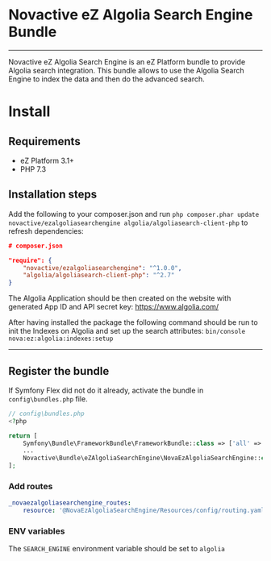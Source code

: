 # Novactive eZ Algolia Search Engine Bundle

----

Novactive eZ Algolia Search Engine is an eZ Platform bundle to provide Algolia search integration.
This bundle allows to use the Algolia Search Engine to index the data and then do the advanced search.

# Install

## Requirements

* eZ Platform 3.1+
* PHP 7.3

## Installation steps


Add the following to your composer.json and run `php composer.phar update novactive/ezalgoliasearchengine algolia/algoliasearch-client-php` to refresh dependencies:

```json
# composer.json

"require": {
    "novactive/ezalgoliasearchengine": "^1.0.0",
    "algolia/algoliasearch-client-php": "^2.7"
}
```

The Algolia Application should be then created on the website with generated App ID and API secret key: https://www.algolia.com/

After having installed the package the following command should be run to init the Indexes on Algolia and set up the search attributes:
`bin/console nova:ez:algolia:indexes:setup`

----

## Register the bundle

If Symfony Flex did not do it already, activate the bundle in `config\bundles.php` file.

```php
// config\bundles.php
<?php

return [
    Symfony\Bundle\FrameworkBundle\FrameworkBundle::class => ['all' => true],
    ...
    Novactive\Bundle\eZAlgoliaSearchEngine\NovaEzAlgoliaSearchEngine::class => ['all' => true],
];
```

### Add routes

```yaml
_novaezalgoliasearchengine_routes:
    resource: '@NovaEzAlgoliaSearchEngine/Resources/config/routing.yaml'
```

### ENV variables

The `SEARCH_ENGINE` environment variable  should be set to `algolia`